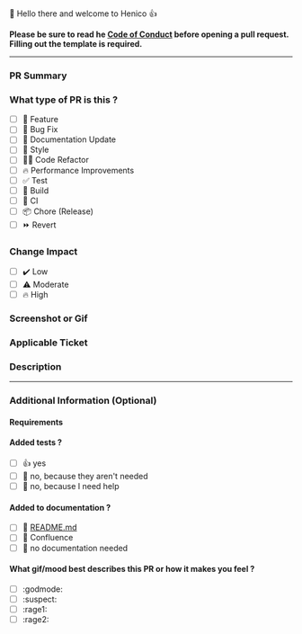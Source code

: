 👋 Hello there and welcome to Henico 👍

**Please be sure to read he [Code of Conduct](https://github.com/jolution/.github/blob/main/CODE_OF_CONDUCT.md) before opening a pull request.**
**Filling out the template is required.**

<hr>

### PR Summary

### What type of PR is this ?

- [ ] 🍕 Feature
- [ ] 🐛 Bug Fix
- [ ] 📝 Documentation Update
- [ ] 🎨 Style
- [ ] 🧑‍💻 Code Refactor
- [ ] 🔥 Performance Improvements
- [ ] ✅ Test
- [ ] 🤖 Build
- [ ] 🔁 CI
- [ ] 📦 Chore (Release)
- [ ] ⏩ Revert

### Change Impact

- [ ] ✔️ Low
- [ ] ⚠️ Moderate
- [ ] 🔥 High

### Screenshot or Gif

<!-- If the changes are visual, add a screenshot or record a Gif. Delete this section if not applicable. -->

### Applicable Ticket

<!-- Cross-reference your Jira Ticket / Github Issue here. Use "Fixes #JIRA-KEY" or "Closes #JIRA-KEY" syntax and link to Jira Ticket.
https://docs.github.com/en/free-pro-team@latest/github/managing-your-work-on-github/linking-a-pull-request-to-an-issue#linking-a-pull-request-to-an-issue-using-a-keyword
e.g.: Fixes #[JOL-000](https://jiraURL/JOL-000): optional description -->

### Description

<!--
Please do not leave this blank
This PR [adds/removes/fixes/replaces] the [feature/bug/etc].
-->

<hr>

### Additional Information (Optional)

#### Requirements

<!--
e.g. NodeJS version, Angular version, etc.
```
"@angular/animations": "^16.0.3",
```
-->

#### Added tests ?

- [ ] 👍 yes
- [ ] 🙅 no, because they aren't needed
- [ ] 🙋 no, because I need help

#### Added to documentation ?

- [ ] 📜 [README.md](https://github.com/NAME/.github/blob/master/README.md)
- [ ] 📓 Confluence
- [ ] 🙅 no documentation needed

<!-- - [ ] 📕 [Storybook](https://storybook.js.org/) -->

<!-- #### Are there any post-deployment tasks we need to perform ? -->

#### What gif/mood best describes this PR or how it makes you feel ?

- [ ] :godmode:
- [ ] :suspect:
- [ ] :rage1:
- [ ] :rage2:

<!-- https://chrome.google.com/webstore/detail/gifs-for-github/dkgjnpbipbdaoaadbdhpiokaemhlphep -->
